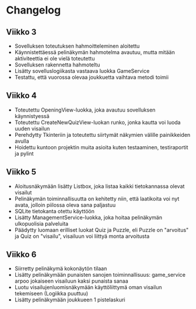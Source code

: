 # Changelog

## Viikko 3

- Sovelluksen toteutuksen hahmoitteleminen aloitettu
- Käynnistettäessä pelinäkymän hahmotelma avautuu, mutta mitään aktiviteettia ei ole vielä toteutettu
- Sovelluksen rakennetta hahmoteltu
- Lisätty sovelluslogiikasta vastaava luokka GameService
- Testattu, että vuorossa olevaa joukkuetta vaihtava metodi toimii

## Viikko 4

- Toteutettu OpeningView-luokka, joka avautuu sovelluksen käynnistyessä
- Toteutettu CreateNewQuizView-luokan runko, jonka kautta voi luoda uuden visailun
- Perehdytty Tkinteriin ja toteutettu siirtymät näkymien välille painikkeiden avulla
- Hoidettu kuntoon projektin muita asioita kuten testaaminen, testiraportit ja pylint

## Viikko 5

- Aloitusnäkymään lisätty Listbox, joka listaa kaikki tietokannassa olevat visailut
- Pelinäkymän toiminnallisuutta on kehitetty niin, että laatikoita voi nyt avata, jolloin piilossa oleva sana paljastuu
- SQLite tietokanta otettu käyttöön
- Lisätty ManagementService-luokka, joka hoitaa pelinäkymän ulkopuolisia palveluita
- Päädytty luomaan erilliset luokat Quiz ja Puzzle, eli Puzzle on "arvoitus" ja Quiz on "visailu", visailuun voi liittyä monta arvoitusta

## Viikko 6
- Siirretty pelinäkymä kokonäytön tilaan
- Lisätty pelinäkymään punaisten sanojen toiminnallisuus: game_service arpoo jokaiseen visailuun kaksi punaista sanaa
- Luotu visailujenluomisnäkymään käyttöliittymä oman visailun tekemiseen (Logiikka puuttuu)
- Lisätty pelinäkymään joukkueen 1 pistelaskuri